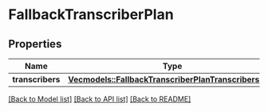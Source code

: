 # FallbackTranscriberPlan

## Properties

Name | Type | Description | Notes
------------ | ------------- | ------------- | -------------
**transcribers** | [**Vec<models::FallbackTranscriberPlanTranscribersItem>**](FallbackTranscriberPlanTranscribersItem.md) |  | 

[[Back to Model list]](../README.md#documentation-for-models) [[Back to API list]](../README.md#documentation-for-api-endpoints) [[Back to README]](../README.md)


